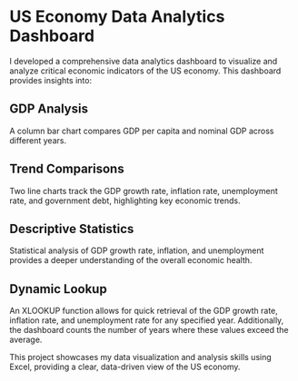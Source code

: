 # US Economy Data Analytics Dashboard

I developed a comprehensive data analytics dashboard to visualize and analyze critical economic indicators of the US economy. This dashboard provides insights into:

## GDP Analysis
A column bar chart compares GDP per capita and nominal GDP across different years.

## Trend Comparisons
Two line charts track the GDP growth rate, inflation rate, unemployment rate, and government debt, highlighting key economic trends.

## Descriptive Statistics
Statistical analysis of GDP growth rate, inflation, and unemployment provides a deeper understanding of the overall economic health.

## Dynamic Lookup
An XLOOKUP function allows for quick retrieval of the GDP growth rate, inflation rate, and unemployment rate for any specified year. Additionally, the dashboard counts the number of years where these values exceed the average.

This project showcases my data visualization and analysis skills using Excel, providing a clear, data-driven view of the US economy.
